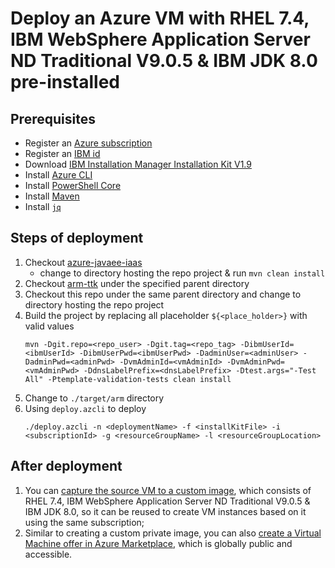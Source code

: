 # Deploy an Azure VM with RHEL 7.4, IBM WebSphere Application Server ND Traditional V9.0.5 & IBM JDK 8.0 pre-installed

## Prerequisites
 - Register an [Azure subscription](https://azure.microsoft.com/en-us/)
 - Register an [IBM id](https://idaas.iam.ibm.com/idaas/mtfim/sps/authsvc?PolicyId=urn:ibm:security:authentication:asf:basicldapuser)
 - Download [IBM Installation Manager Installation Kit V1.9](https://www-945.ibm.com/support/fixcentral/swg/downloadFixes?parent=ibm%7ERational&product=ibm/Rational/IBM+Installation+Manager&release=1.9.0.0&platform=Linux&function=fixId&fixids=1.9.0.0-IBMIM-LINUX-X86_64-20190715_0328&useReleaseAsTarget=true&includeRequisites=1&includeSupersedes=0&downloadMethod=http)
 - Install [Azure CLI](https://docs.microsoft.com/cli/azure/install-azure-cli?view=azure-cli-latest)
 - Install [PowerShell Core](https://docs.microsoft.com/powershell/scripting/install/installing-powershell-core-on-linux?view=powershell-7.1)
 - Install [Maven](https://maven.apache.org/download.cgi)
 - Install [`jq`](https://stedolan.github.io/jq/download/)

 ## Steps of deployment
 1. Checkout [azure-javaee-iaas](https://github.com/Azure/azure-javaee-iaas)
    - change to directory hosting the repo project & run `mvn clean install`
 2. Checkout [arm-ttk](https://github.com/Azure/arm-ttk) under the specified parent directory
 3. Checkout this repo under the same parent directory and change to directory hosting the repo project
 4. Build the project by replacing all placeholder `${<place_holder>}` with valid values
      ```
      mvn -Dgit.repo=<repo_user> -Dgit.tag=<repo_tag> -DibmUserId=<ibmUserId> -DibmUserPwd=<ibmUserPwd> -DadminUser=<adminUser> -DadminPwd=<adminPwd> -DvmAdminId=<vmAdminId> -DvmAdminPwd=<vmAdminPwd> -DdnsLabelPrefix=<dnsLabelPrefix> -Dtest.args="-Test All" -Ptemplate-validation-tests clean install
      ```
 5. Change to `./target/arm` directory
 6. Using `deploy.azcli` to deploy
    ```
    ./deploy.azcli -n <deploymentName> -f <installKitFile> -i <subscriptionId> -g <resourceGroupName> -l <resourceGroupLocation>
    ```

## After deployment
 1. You can [capture the source VM to a custom image](https://docs.microsoft.com/en-us/azure/virtual-machines/linux/capture-image), which consists of RHEL 7.4, IBM WebSphere Application Server ND Traditional V9.0.5 & IBM JDK 8.0, so it can be reused to create VM instances based on it using the same subscription;
 2. Similar to creating a custom private image, you can also [create a Virtual Machine offer in Azure Marketplace](https://docs.microsoft.com/en-us/azure/marketplace/cloud-partner-portal/virtual-machine/cpp-virtual-machine-offer), which is globally public and accessible.
